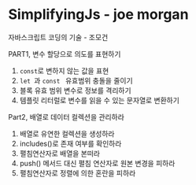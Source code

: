 # SimplifyingJs - joe morgan
자바스크립트 코딩의 기술 - 조모건

PART1, 변수 할당으로 의도를 표현하기
1. `const`로 변하지 않는 값을 표현
2. `let `과 `const ` 유효범위 충돌을 줄이기
3. 블록 유효 범위 변수로 정보를 격리하기
4. 템플릿 리터럴로 변수를 읽을 수 있는 문자열로 변환하기

Part2, 배열로 데이터 컬렉션을 관리하라
1. 배열로 유연한 컬렉션을 생성하라
2. includes()로 존재 여부를 확인하라
3. 펼침연산자로 배열을 본떠라
4. push() 메서드 대신 펼침 연산자로 원본 변경을 피하라
5. 펼침연산자로 정렬에 의한 혼란을 피하라